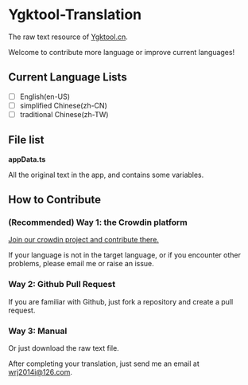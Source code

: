 # Ygktool-Translation

The raw text resource of [Ygktool.cn](https:www.ygktool.cn).

Welcome to contribute more language or improve current languages!

## Current Language Lists

-   [ ] English(en-US)
-   [ ] simplified Chinese(zh-CN)
-   [ ] traditional Chinese(zh-TW)

## File list

**appData.ts**

All the original text in the app, and contains some variables.

## How to Contribute

### **(Recommended) Way 1: the Crowdin platform**

[Join our crowdin project and contribute there.](https://crwd.in/lifeup)

If your language is not in the target language, or if you encounter other problems, please email me or raise an issue.

### Way 2: Github Pull Request

If you are familiar with Github, just fork a repository and create a pull request.

### Way 3: Manual

Or just download the raw text file.

After completing your translation, just send me an email at [wrj2014i@126.com](mailto:wrj2014i@126.com).
